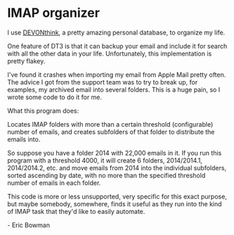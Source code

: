 # IMAP organizer

I use [DEVONthink](https://www.devontechnologies.com/apps/devonthink), 
a pretty amazing personal database, to organize my life.

One feature of DT3 is that it  can backup your email and include it for 
search with all the other data in your life. Unfortunately, this 
implementation is pretty flakey.

I've found it crashes when importing my email from Apple Mail pretty often. 
The advice I got from the support team was to try to break up, for examples, 
my archived email into several folders. This is a huge pain, so I wrote 
some code to do it for me.

What this program does:

Locates IMAP folders with more than a certain threshold (configurable) 
number of emails, and creates subfolders of that folder to distribute 
the emails into.

So suppose you have a folder 2014 with 22,000 emails in it. If you run 
this program with a threshold 4000, it will create 6 folders, 
2014/2014.1, 2014/2014.2, etc. and move emails from 2014 into the 
individual subfolders, sorted ascending by date, with no more than 
the specified threshold number of emails in each folder.

This code is more or less unsupported, very specific for this exact purpose,
but maybe somebody, somewhere, finds it useful as they run into the kind
of IMAP task that they'd like to easily automate.

\- Eric Bowman
 
